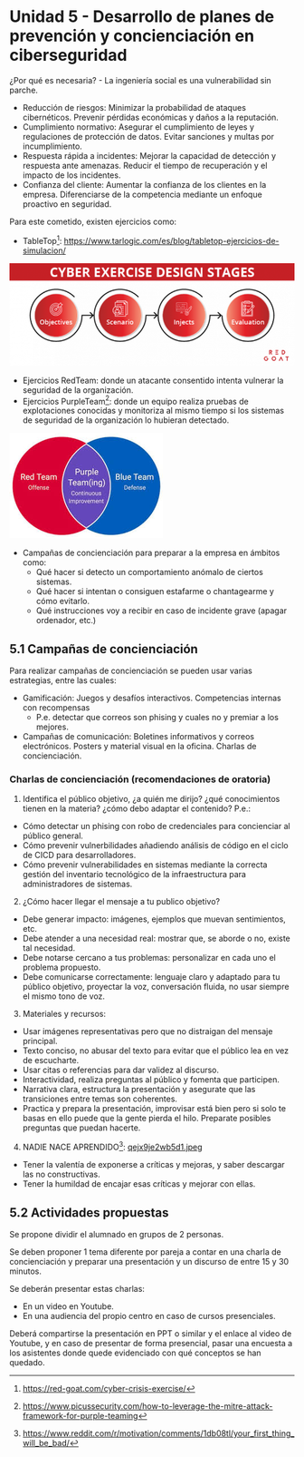 # Unidad 5 - Desarrollo de planes de prevención y concienciación en ciberseguridad

¿Por qué es necesaria? - La ingeniería social es una vulnerabilidad sin parche.
- Reducción de riesgos: Minimizar la probabilidad de ataques cibernéticos. Prevenir pérdidas económicas y daños a la reputación.
- Cumplimiento normativo: Asegurar el cumplimiento de leyes y regulaciones de protección de datos. Evitar sanciones y multas por incumplimiento.
- Respuesta rápida a incidentes: Mejorar la capacidad de detección y respuesta ante amenazas. Reducir el tiempo de recuperación y el impacto de los incidentes.
- Confianza del cliente: Aumentar la confianza de los clientes en la empresa. Diferenciarse de la competencia mediante un enfoque proactivo en seguridad.

Para este cometido, existen ejercicios como:
- TableTop[^1]: https://www.tarlogic.com/es/blog/tabletop-ejercicios-de-simulacion/

![a88cd772059b10543cd87721e9180a8b.png](/U5%20-%20Concienciacion/_resources/a88cd772059b10543cd87721e9180a8b.png)

- Ejercicios RedTeam: donde un atacante consentido intenta vulnerar la seguridad de la organización.
- Ejercicios PurpleTeam[^2]: donde un equipo realiza pruebas de explotaciones conocidas y monitoriza al mismo tiempo si los sistemas de seguridad de la organización lo hubieran detectado.

![7d1baa7e63e033fe88222e454ba7caff.png](/U5%20-%20Concienciacion/_resources/7d1baa7e63e033fe88222e454ba7caff.png)

- Campañas de concienciación para preparar a la empresa en ámbitos como:
	- Qué hacer si detecto un comportamiento anómalo de ciertos sistemas.
	- Qué hacer si intentan o consiguen estafarme o chantagearme y cómo evitarlo.
	- Qué instrucciones voy a recibir en caso de incidente grave (apagar ordenador, etc.)

[^1]: https://red-goat.com/cyber-crisis-exercise/
[^2]: https://www.picussecurity.com/how-to-leverage-the-mitre-attack-framework-for-purple-teaming

## 5.1 Campañas de concienciación

Para realizar campañas de concienciación se pueden usar varias estrategias, entre las cuales:
- Gamificación: Juegos y desafíos interactivos. Competencias internas con recompensas
  - P.e. detectar que correos son phising y cuales no y premiar a los mejores.
- Campañas de comunicación: Boletines informativos y correos electrónicos. Posters y material visual en la oficina. Charlas de concienciación.

### Charlas de concienciación (recomendaciones de oratoria)

1. Identifica el público objetivo, ¿a quién me dirijo? ¿qué conocimientos tienen en la materia? ¿cómo debo adaptar el contenido? P.e.:
  - Cómo detectar un phising con robo de credenciales para concienciar al público general.
  - Cómo prevenir vulnerbilidades añadiendo análisis de código en el ciclo de CICD para desarrolladores.
  - Cómo prevenir vulnerabilidades en sistemas mediante la correcta gestión del inventario tecnológico de la infraestructura para administradores de sistemas.
2. ¿Cómo hacer llegar el mensaje a tu publico objetivo?
  - Debe generar impacto: imágenes, ejemplos que muevan sentimientos, etc.
  - Debe atender a una necesidad real: mostrar que, se aborde o no, existe tal necesidad.
  - Debe notarse cercano a tus problemas: personalizar en cada uno el problema propuesto.
  - Debe comunicarse correctamente: lenguaje claro y adaptado para tu público objetivo, proyectar la voz, conversación fluida, no usar siempre el mismo tono de voz.
3. Materiales y recursos:
  - Usar imágenes representativas pero que no distraigan del mensaje principal.
  - Texto conciso, no abusar del texto para evitar que el público lea en vez de escucharte.
  - Usar citas o referencias para dar validez al discurso.
  - Interactividad, realiza preguntas al público y fomenta que participen.
  - Narrativa clara, estructura la presentación y asegurate que las transiciones entre temas son coherentes.
  - Practica y prepara la presentación, improvisar está bien pero si solo te basas en ello puede que la gente pierda el hilo. Preparate posibles preguntas que puedan hacerte.
4. NADIE NACE APRENDIDO[^3]: [qejx9je2wb5d1.jpeg](/U5%20-%20Concienciacion/_resources/qejx9je2wb5d1.jpeg)
  - Tener la valentía de exponerse a críticas y mejoras, y saber descargar las no constructivas.
  - Tener la humildad de encajar esas críticas y mejorar con ellas.

[^3]: https://www.reddit.com/r/motivation/comments/1db08tl/your_first_thing_will_be_bad/

## 5.2 Actividades propuestas

Se propone dividir el alumnado en grupos de 2 personas.

Se deben proponer 1 tema diferente por pareja a contar en una charla de concienciación y preparar una presentación y un discurso de entre 15 y 30 minutos.

Se deberán presentar estas charlas:
- En un video en Youtube.
- En una audiencia del propio centro en caso de cursos presenciales.

Deberá compartirse la presentación en PPT o similar y el enlace al video de Youtube, y en caso de presentar de forma presencial, pasar una encuesta a los asistentes donde quede evidenciado con qué conceptos se han quedado.
